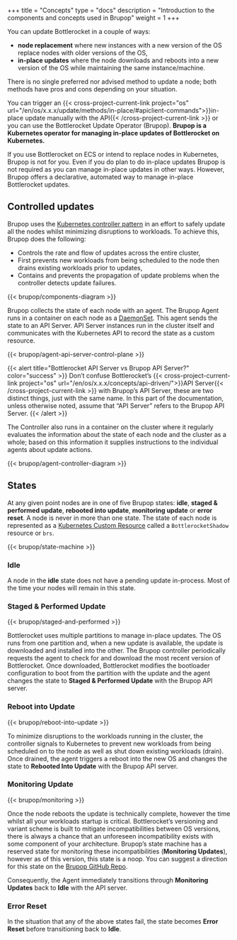 +++
title = "Concepts"
type = "docs"
description = "Introduction to the components and concepts used in Brupop" 
weight = 1
+++

You can update Bottlerocket in a couple of ways:

* **node replacement** where new instances with a new version of the OS replace nodes with older versions of the OS,
* **in-place updates** where the node downloads and reboots into a new version of the OS while maintaining the same instance/machine.

There is no single preferred nor advised method to update a node; both methods have pros and cons depending on your situation.

You can trigger an {{< cross-project-current-link project="os" url="/en/os/x.x.x/update/methods/in-place/#apiclient-commands">}}in-place update manually with the API{{< /cross-project-current-link >}} or you can use the Bottlerocket Update Operator (Brupop).
**Brupop is a Kubernetes operator for managing in-place updates of Bottlerocket on Kubernetes.**

If you use Bottlerocket on ECS or intend to replace nodes in Kubernetes, Brupop is not for you.
Even if you do plan to do in-place updates Brupop is not required as you can manage in-place updates in other ways.
However, Brupop offers a declarative, automated way to manage in-place Bottlerocket updates.

## Controlled updates

Brupop uses the [Kubernetes controller pattern](https://kubernetes.io/docs/concepts/architecture/controller/) in an effort to safely update all the nodes whilst minimizing disruptions to workloads.
To achieve this, Brupop does the following:

* Controls the rate and flow of updates across the entire cluster,
* First prevents new workloads from being scheduled to the node then drains existing workloads prior to updates,
* Contains and prevents the propagation of update problems when the controller detects update failures.

{{< brupop/components-diagram >}}

Brupop collects the state of each node with an agent.
The Brupop Agent runs in a container on each node as a [DaemonSet](https://kubernetes.io/docs/concepts/workloads/controllers/daemonset/).
This agent sends the state to an API Server.
API Server instances run in the cluster itself and communicates with the Kubernetes API to record the state as a custom resource.

{{< brupop/agent-api-server-control-plane >}}

{{< alert title="Bottlerocket API Server vs Brupop API Server?" color="success" >}}
Don’t confuse Bottlerocket’s {{< cross-project-current-link project="os" url="/en/os/x.x.x/concepts/api-driven/">}}API Server{{< /cross-project-current-link >}} with Brupop’s API Server, these are two distinct things, just with the same name.
In this part of the documentation, unless otherwise noted, assume that “API Server” refers to the Brupop API Server.
{{< /alert >}}

The Controller also runs in a container on the cluster where it regularly evaluates the information about the state of each node and the cluster as a whole; based on this information it supplies instructions to the individual agents about update actions.

{{< brupop/agent-controller-diagram >}}

## States

At any given point nodes are in one of five Brupop states: **idle**, **staged & performed update**, **rebooted into update**, **monitoring update** or **error reset**.
A node is never in more than one state.
The state of each node is represented as a [Kubernetes Custom Resource](https://kubernetes.io/docs/concepts/extend-kubernetes/api-extension/custom-resources/) called a `BottlerocketShadow` resource or `brs`.

{{< brupop/state-machine >}}

### Idle

A node in the **idle** state does not have a pending update in-process.
Most of the time your nodes will remain in this state.

### Staged & Performed Update

{{< brupop/staged-and-performed >}}


Bottlerocket uses multiple partitions to manage in-place updates.
The OS runs from one partition and, when a new update is available, the update is downloaded and installed into the other.
The Brupop controller periodically requests the agent to check for and download the most recent version of Bottlerocket.
Once downloaded, Bottlerocket modifies the bootloader configuration to boot from the partition with the update and the agent changes the state to **Staged & Performed Update** with the Brupop API server.

### Reboot into Update

{{< brupop/reboot-into-update >}}

To minimize disruptions to the workloads running in the cluster, the controller signals to Kubernetes to prevent new workloads from being scheduled on to the node as well as shut down existing workloads (drain).
Once drained, the agent triggers a reboot into the new OS and changes the state to **Rebooted Into Update** with the Brupop API server.

### Monitoring Update

{{< brupop/monitoring >}}

Once the node reboots the update is technically complete, however the time whilst all your workloads startup is critical.
Bottlerocket’s versioning and variant scheme is built to mitigate incompatibilities between OS versions, there is always a chance that an unforeseen incompatibility exists with some component of your architecture.
Brupop’s state machine has a reserved state for monitoring these incompatibilities (**Monitoring Updates**), however as of this version, this state is a noop.
You can suggest a direction for this state on the [Brupop GitHub Repo](https://github.com/bottlerocket-os/bottlerocket-update-operator/issues/new?assignees=&labels=&projects=&template=issue.md&title=Suggestion%20for%20monitoring%20state).


Consequently, the Agent immediately transitions through **Monitoring Updates** back to **Idle** with the API server.

### Error Reset

In the situation that any of the above states fail, the state becomes **Error Reset** before transitioning back to **Idle**.